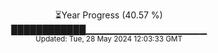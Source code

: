 <p align="center">
⏳Year Progress (40.57 %)<br>
████████████▁▁▁▁▁▁▁▁▁▁▁▁▁▁▁▁▁▁ <br>
<sub>Updated: Tue, 28 May 2024 12:03:33 GMT</sub>
</p>

